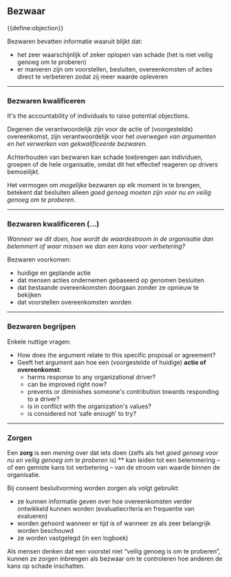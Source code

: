 ## Bezwaar

{{define:objection}}

Bezwaren bevatten informatie waaruit blijkt dat:

- het zeer waarschijnlijk of zeker oplopen van schade (het is niet veilig genoeg om te proberen)
- er manieren zijn om voorstellen, besluiten, overeenkomsten of acties direct te verbeteren zodat zij meer waarde opleveren

* * *

### Bezwaren kwalificeren

It's the accountability of individuals to raise potential objections.

Degenen die verantwoordelijk zijn voor de actie of (voorgestelde) overeenkomst, zijn verantwoordelijk voor het *overwegen van argumenten en het verwerken van gekwalificeerde bezwaren.*

Achterhouden van bezwaren kan schade toebrengen aan individuen, groepen of de hele organisatie, omdat dit het effectief reageren op drivers bemoeilijkt.

Het vermogen om *mogelijke* bezwaren op elk moment in te brengen, betekent dat besluiten alleen *goed genoeg moeten zijn voor nu en veilig genoeg om te proberen*.

* * *

### Bezwaren kwalificeren (...)

*Wanneer we dit doen, hoe wordt de waardestroom in de organisatie dan belemmert of waar missen we dan een kans voor verbetering?*

Bezwaren voorkomen:

- huidige en geplande actie
- dat mensen acties ondernemen gebaseerd op genomen besluiten
- dat bestaande overeenkomsten doorgaan zonder ze opnieuw te bekijken
- dat voorstellen overeenkomsten worden

* * *

### Bezwaren begrijpen

Enkele nuttige vragen:

- How does the argument relate to this specific proposal or agreement?
- Geeft het argument aan hoe een (voorgestelde of huidige) **actie of overeenkomst**: 
    - harms response to any organizational driver?
    - can be improved right now?
    - prevents or diminishes someone's contribution towards responding to a driver?
    - is in conflict with the organization's values?
    - is considered not ‘safe enough’ to try?

* * *

### Zorgen

Een **zorg** is een *mening* over dat iets doen (zelfs als het *goed genoeg voor nu en veilig genoeg om te proberen* is) ** kan leiden tot een belemmering – of een gemiste kans tot verbetering – van de stroom van waarde binnen de organisatie.</p> 

Bij consent besluitvorming worden zorgen als volgt gebruikt:

- ze kunnen informatie geven over hoe overeenkomsten verder ontwikkeld kunnen worden (evaluatiecriteria en frequentie van evalueren) 
- worden gehoord wanneer er tijd is of wanneer ze als zeer belangrijk worden beschouwd
- ze worden vastgelegd (in een logboek)

Als mensen denken dat een voorstel niet “veilig genoeg is om te proberen”, kunnen ze zorgen inbrengen als bezwaar om te controleren hoe anderen de kans op schade inschatten.